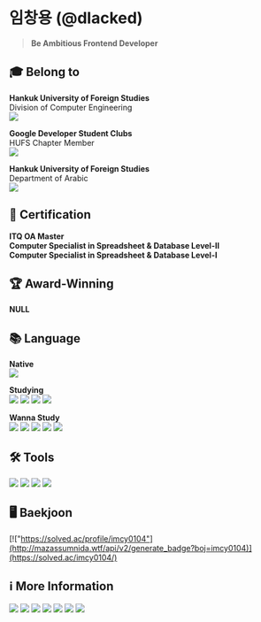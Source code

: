 # 임창용 (@dlacked)
> **Be Ambitious Frontend Developer**
## 🎓 Belong to
**Hankuk University of Foreign Studies**\
Division of Computer Engineering\
<a href="https://computer.hufs.ac.kr/ces/index.do" target='_blank'><img src="https://img.shields.io/badge/Link-002d56?style=flat-square&logo=HUFS&logoColor=white"/></a>

**Google Developer Student Clubs**\
HUFS Chapter Member\
<a href="https://gdsc.community.dev/hankuk-university-of-foreign-studies/" target='_blank'><img src="https://img.shields.io/badge/Link-4285f4?style=flat-square&logo=Google&logoColor=white"/></a>

**Hankuk University of Foreign Studies**\
Department of Arabic\
<a href="https://arab.hufs.ac.kr/" target='_blank'><img src="https://img.shields.io/badge/Link-8d704f?style=flat-square&logo=HUFS&logoColor=white"/></a>

## 🪪 Certification
**ITQ OA Master**\
**Computer Specialist in Spreadsheet & Database Level-Ⅱ**\
**Computer Specialist in Spreadsheet & Database Level-Ⅰ**

## 🏆 Award-Winning
**NULL**

## 📚 Language
**Native**\
<img src="https://img.shields.io/badge/Korean-ffffff?style=flat-square&logo=Korean&logoColor=black"/>

**Studying**\
<img src="https://img.shields.io/badge/Arduino-00979D?style=flat-square&logo=Arduino&logoColor=white"/> 
<img src="https://img.shields.io/badge/C/C++-A3B3C6?style=flat-square&logo=C&logoColor=white"/> 
<img src="https://img.shields.io/badge/English-00247d?style=flat-square&logo=English&logoColor=red"/> 
<img src="https://img.shields.io/badge/Python-3766AB?style=flat-square&logo=Python&logoColor=white"/> 

**Wanna Study**\
<img src="https://img.shields.io/badge/Arabic-006c35?style=flat-square&logo=Arabic &logoColor=black"/> 
<img src="https://img.shields.io/badge/CSS3-1572B6?style=flat-square&logo=CSS3&logoColor=white"/> 
<img src="https://img.shields.io/badge/HTML5-E34F26?style=flat-square&logo=HTML5&logoColor=white"/> 
<img src="https://img.shields.io/badge/Java-007396?style=flat-square&logo=Java&logoColor=white"/> 
<img src="https://img.shields.io/badge/JavaScript-F7DF1E?style=flat-square&logo=JavaScript&logoColor=white"/>

## 🛠️ Tools
<img src="https://img.shields.io/badge/Android%20Studio-3ddc84?style=flat-square&logo=Android Studio&logoColor=white"/> <img src="https://img.shields.io/badge/Arduino%20IDE-00979D?style=flat-square&logo=Arduino&logoColor=white"/> <img src="https://img.shields.io/badge/Visual%20Studio-5c2d91?style=flat-square&logo=Visual Studio&logoColor=white"/> <img src="https://img.shields.io/badge/Visual%20Studio%20Code-007acc?style=flat-square&logo=Visual Studio Code&logoColor=white"/> 

## 🖥️ Baekjoon
[!["https://solved.ac/profile/imcy0104"](http://mazassumnida.wtf/api/v2/generate_badge?boj=imcy0104)](https://solved.ac/imcy0104/)
<!-- <a href="https://solved.ac/imcy0104/"><img src="http://mazandi.herokuapp.com/api?handle=imcy0104&theme=warm"/></a> -->

## ℹ️ More Information
<a href="https://www.acmicpc.net/user/imcy0104" target='_blank'><img src="https://img.shields.io/badge/Baekjoon-0077c1?style=flat-square&logo=Baekjoon&logoColor=white"/></a>
<a href="https://solved.ac/profile/imcy0104" target='_blank'><img src="https://img.shields.io/badge/Solved.io-0077c1?style=flat-square&logo=Solved.io&logoColor=white"/></a>
<a href="https://github.com/dlacked" target='_blank'><img src="https://hits.seeyoufarm.com/api/count/incr/badge.svg?url=https%3A%2F%2Fgithub.com%2Fdlacked&count_bg=%23000000&title_bg=%23000000&icon=github.svg&icon_color=%23E7E7E7&title=GitHub&edge_flat=false)"/></a> 
<a href="https://www.instagram.com/dlacked/" target='_blank'><img src="https://img.shields.io/badge/Instagram-e4405f?style=flat-square&logo=Instagram&logoColor=white"/></a> 
<a href="https://open.spotify.com/user/2fz1dsg58rj212iue0f42q9wk?si=YaTvJUx4QE6o7RvjW1UdOw" target='_blank'><img src="https://img.shields.io/badge/Spotify-1db954?style=flat-square&logo=Spotify&logoColor=white"/></a> 
<a href="https://stats.fm/dlacked" target='_blank'><img src="https://img.shields.io/badge/Stats.fm-1db954?style=flat-square&logo=Spotify&logoColor=white"/></a> 
<a href="https://velog.io/@imcy0104" target='_blank'><img src="https://img.shields.io/badge/Velog-20c997?style=flat-square&logo=Velog&logoColor=white"/></a>
